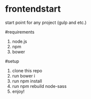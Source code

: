 # frontendstart
start point for any project (gulp and etc.)

#requirements
1. node.js
2. npm
3. bower

#setup
1. clone this repo
2. run bower i
3. run npm install
4. run npm rebuild node-sass
5. enjoy! 
